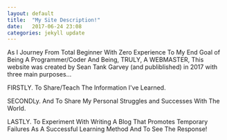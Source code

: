 ```yaml
---
layout: default
title:  "My Site Description!"
date:   2017-06-24 23:08
categories: jekyll update
---
```

As I Journey From Total Beginner With Zero Experience To My End Goal of Being A Programmer/Coder And Being, TRULY, A WEBMASTER,
This website was created by Sean Tank Garvey (and publiblished) in 2017 with three main purposes...

  FIRSTLY. To Share/Teach The Information I've Learned.  
  
  SECONDLy. And To Share My Personal Struggles and Successes With The World. 
  
  LASTLY. To Experiment With Writing A Blog That Promotes Temporary Failures As A Successful Learning Method And To See The Response!
